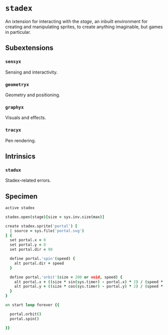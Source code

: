 # `stadex`

An ixtension for interacting with the *stage*, an inbuilt environment for creating and manipulating sprites, to create anything imaginable, but games in particular.


## Subextensions

### `sensyx`
Sensing and interactivity.

### `geometryx`
Geometry and positioning.

### `graphyx`
Visuals and effects.

### `tracyx`
Pen rendering.


## Intrinsics

### `stadux`
Stadex-related errors.


## Specimen

```coffee
active stadex

stadex.open(stage)[size = sys.inv.size(max)]

create stadex.sprite('portal') [
  | source = sys.file('portal.svg')
] {
  set portal.x = 0
  set portal.y = 0
  set portal.dir = 90

  define portal.'spin'(speed) {
    alt portal.dir + speed
  }

  define portal.'orbit'(size = 200 or void, speed) {
    alt portal.x + ((size * sin(sys.timer) - portal.x) * 2) / (speed * 2)
    alt portal.y + ((size * cos(sys.timer) - portal.y) * 2) / (speed * 2)
  }
}

on start loop forever {{

  portal.orbit()
  portal.spin()

}}
```

